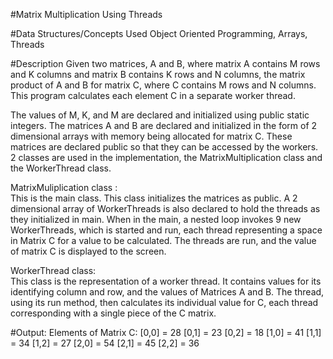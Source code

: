 #Matrix Multiplication Using Threads


#Data Structures/Concepts Used
Object Oriented Programming, Arrays, Threads


#Description
Given two matrices, A and B, where matrix A contains M rows and K columns and matrix B contains K rows and N columns, the matrix product of A and B for matrix C,
where C contains M rows and N columns. This program calculates each element C in a separate worker thread.

The values of M, K, and M are declared and initialized using public static integers. The matrices A and B are declared and initialized in the form 
of 2 dimensional arrays with memory being allocated for matrix C. 
These matrices are declared public so that they can be accessed by the workers. 2 classes are used in the implementation, 
the MatrixMultiplication class and the WorkerThread class. 

MatrixMuliplication class :  
This is the main class. This class initializes the matrices as public. A 2 dimensional array of WorkerThreads is also declared to hold the threads as they initialized in main. When in the main, a nested loop invokes 9 new WorkerThreads, which  is started and run, each thread representing a space in Matrix C for a value to be calculated. The threads are run, and the value of matrix C is displayed to the screen. 
 
WorkerThread class:   
                This class is the representation of a worker thread. It contains values for its identifying column and row, and the values of Matrices A and B. The thread, using its run method, then calculates its individual value for C, each thread corresponding with a single piece of the C matrix.


#Output:
	Elements of Matrix C:
	[0,0] = 28
	[0,1] = 23
	[0,2] = 18
	[1,0] = 41
	[1,1] = 34
	[1,2] = 27
	[2,0] = 54
	[2,1] = 45
	[2,2] = 36
